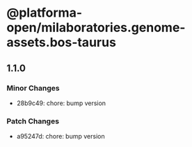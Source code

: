 # @platforma-open/milaboratories.genome-assets.bos-taurus

## 1.1.0

### Minor Changes

- 28b9c49: chore: bump version

### Patch Changes

- a95247d: chore: bump version
